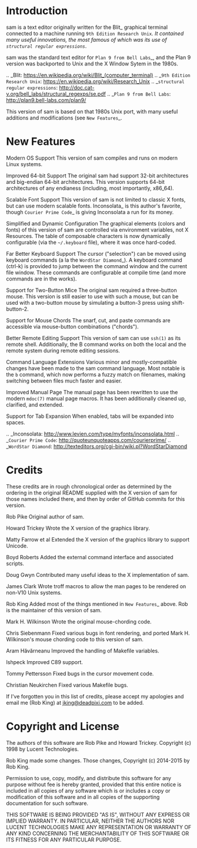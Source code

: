 Introduction
============

sam is a text editor originally written for the Blit_ graphical terminal connected to a machine running `9th Edition Research Unix`_.
It contained many useful innovations, the most famous of which was its use of `structural regular expressions`_.

sam was the standard text editor for `Plan 9 from Bell Labs`_, and the Plan 9 version was backported to Unix and the X Window Sytem in the 1980s.

.. _Blit: https://en.wikipedia.org/wiki/Blit_(computer_terminal)
.. _`9th Edition Research Unix`: https://en.wikipedia.org/wiki/Research_Unix
.. _`structural regular expressions`: http://doc.cat-v.org/bell_labs/structural_regexps/se.pdf
.. _`Plan 9 from Bell Labs`: http://plan9.bell-labs.com/plan9/

This version of sam is based on that 1980s Unix port, with many useful additions and modifications (see `New Features`_.

New Features
============

Modern OS Support
    This version of sam compiles and runs on modern Linux systems.

Improved 64-bit Support
    The original sam had support 32-bit architectures and big-endian 64-bit architectures.
    This version supports 64-bit architectures of any endianess (including, most importantly, x86_64).

Scalable Font Support
    This version of sam is not limited to classic X fonts, but can use modern scalable fonts.
    Inconsolata_ is this author's favorite, though `Courier Prime Code`_ is giving Inconsolata a run for its money.

Simplified and Dynamic Configuration
    The graphical elements (colors and fonts) of this version of sam are controlled via environment variables, not X Resources.
    The table of composable characters is now dynamically configurable (via the `~/.keyboard` file), where it was once hard-coded.

Far Better Keyboard Support
    The cursor ("selection") can be moved using keyboard commands (a la the `WordStar Diamond`_).
    A keyboard command (ctrl-k) is provided to jump between the command window and the current file window.
    These commands are configurable at compile time (and more commands are in the works).

Support for Two-Button Mice
    The original sam required a three-button mouse.
    This version is still easier to use with such a mouse, but can be used with a two-button mouse by simulating a button-3 press using shift-button-2.

Support for Mouse Chords
    The snarf, cut, and paste commands are accessible via mouse-button combinations ("chords").

Better Remote Editing Support
    This version of sam can use `ssh(1)` as its remote shell.
    Additionally, the B command works on both the local and the remote system during remote editing sessions.

Command Language Extensions
    Various minor and mostly-compatible changes have been made to the sam command language.
    Most notable is the `b` command, which now performs a fuzzy match on filenames, making switching between files much faster and easier.

Improved Manual Page
    The manual page has been rewritten to use the modern `mdoc(7)` manual page macros.
    It has been additionally cleaned up, clarified, and extended.

Support for Tab Expansion
    When enabled, tabs will be expanded into spaces.

.. _Inconsolata: http://www.levien.com/type/myfonts/inconsolata.html
.. _`Courier Prime Code`: http://quoteunquoteapps.com/courierprime/
.. _`WordStar Diamond`: http://texteditors.org/cgi-bin/wiki.pl?WordStarDiamond

Credits
=======

These credits are in rough chronological order as determined by the ordering in the original README supplied with the X version of sam for those names included there, and then by order of GitHub commits for this version.

Rob Pike
    Original author of sam.

Howard Trickey
    Wrote the X version of the graphics library.

Matty Farrow et al
    Extended the X version of the graphics library to support Unicode.

Boyd Roberts
    Added the external command interface and associated scripts.

Doug Gwyn
    Contributed many useful ideas to the X implementation of sam.

James Clark
    Wrote troff macros to allow the man pages to be rendered on non-V10 Unix systems.

Rob King
    Added most of the things mentioned in `New Features`_ above.
    Rob is the maintainer of this version of sam.

Mark H. Wilkinson
    Wrote the original mouse-chording code.

Chris Siebenmann
    Fixed various bugs in font rendering, and ported Mark H. Wilkinson's mouse chording code to this version of sam.

Aram Hăvărneanu
    Improved the handling of Makefile variables.

Ishpeck
    Improved C89 support.

Tommy Pettersson
    Fixed bugs in the cursor movement code.

Christian Neukirchen
    Fixed various Makefile bugs.

If I've forgotten you in this list of credits, please accept my apologies and email me (Rob King) at jking@deadpixi.com to be added.

Copyright and License
=====================

The authors of this software are Rob Pike and Howard Trickey.
Copyright (c) 1998 by Lucent Technologies.

Rob King made some changes.
Those changes, Copyright (c) 2014-2015 by Rob King.

Permission to use, copy, modify, and distribute this software for any
purpose without fee is hereby granted, provided that this entire notice
is included in all copies of any software which is or includes a copy
or modification of this software and in all copies of the supporting
documentation for such software.

THIS SOFTWARE IS BEING PROVIDED "AS IS", WITHOUT ANY EXPRESS OR IMPLIED
WARRANTY.  IN PARTICULAR, NEITHER THE AUTHORS NOR LUCENT TECHNOLOGIES MAKE ANY
REPRESENTATION OR WARRANTY OF ANY KIND CONCERNING THE MERCHANTABILITY
OF THIS SOFTWARE OR ITS FITNESS FOR ANY PARTICULAR PURPOSE.
